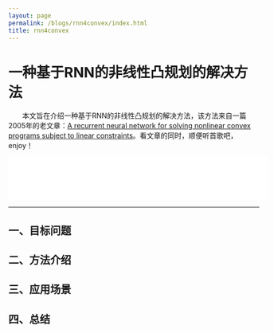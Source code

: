```yaml
---
layout: page
permalink: /blogs/rnn4convex/index.html
title: rnn4convex
---
```


# 一种基于RNN的非线性凸规划的解决方法
&emsp;&emsp;本文旨在介绍一种基于RNN的非线性凸规划的解决方法，该方法来自一篇2005年的老文章：[A recurrent neural network for solving nonlinear convex programs subject to linear constraints](https://ieeexplore.ieee.org/document/1402499)。看文章的同时，顺便听首歌吧，enjoy！<br>

<center>
    <iframe frameborder="no" border="0" marginwidth="0" marginheight="0" width=520 height=86 src="//music.163.com/outchain/player?type=2&id=27877034&auto=1&height=66"></iframe>
</center>

---

## 一、目标问题

## 二、方法介绍

## 三、应用场景

## 四、总结